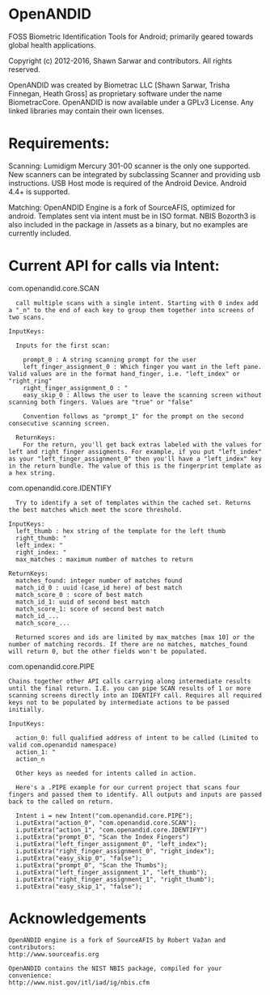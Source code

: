 # OpenANDID

FOSS Biometric Identification Tools for Android; primarily geared towards global health applications.

Copyright (c) 2012-2016, Shawn Sarwar and contributors. All rights reserved.

OpenANDID was created by Biometrac LLC [Shawn Sarwar, Trisha Finnegan, Heath Gross] as proprietary software under the name BiometracCore.
OpenANDID is now available under a GPLv3 License. Any linked libraries may contain their own licenses.

# Requirements:

  Scanning:
    Lumidigm Mercury 301-00 scanner is the only one supported. New scanners can be integrated by subclassing Scanner and providing usb instructions. USB Host mode is required of the Android Device. Android 4.4+ is supported.
  
  Matching:
    OpenANDID Engine is a fork of SourceAFIS, optimized for android. Templates sent via intent must be in ISO format.
    NBIS Bozorth3 is also included in the package in /assets as a binary, but no examples are currently included.


# Current API for calls via Intent:
  
  com.openandid.core.SCAN
  
      call multiple scans with a single intent. Starting with 0 index add a "_n" to the end of each key to group them together into screens of two scans.
    
    InputKeys:
    
      Inputs for the first scan:
      
        prompt_0 : A string scanning prompt for the user
        left_finger_assignment_0 : Which finger you want in the left pane. Valid values are in the format hand_finger, i.e. "left_index" or "right_ring"
        right_finger_assignment_0 : "
        easy_skip_0 : Allows the user to leave the scanning screen without scanning both fingers. Values are "true" or "false"
        
        Convention follows as "prompt_1" for the prompt on the second consecutive scanning screen.
      
      ReturnKeys:
        For the return, you'll get back extras labeled with the values for left and right finger assigments. For example, if you put "left_index" as your "left_finger_assignment_0" then you'll have a "left_index" key in the return bundle. The value of this is the fingerprint template as a hex string.


  com.openandid.core.IDENTIFY

      Try to identify a set of templates within the cached set. Returns the best matches which meet the score threshold.
    
    InputKeys:
      left_thumb : hex string of the template for the left thumb
      right_thumb: "
      left_index: "
      right_index: "
      max_matches : maximum number of matches to return 
    
    ReturnKeys:
      matches_found: integer number of matches found
      match_id_0 : uuid (case_id here) of best match
      match_score_0 : score of best match
      match_id_1: uuid of second best match
      match_score_1: score of second best match
      match_id_...
      match_score_...
      
      Returned scores and ids are limited by max_matches [max 10] or the number of matching records. If there are no matches, matches_found will return 0, but the other fields won't be populated.


  com.openandid.core.PIPE

    Chains together other API calls carrying along intermediate results until the final return. I.E. you can pipe SCAN results of 1 or more scanning screens directly into an IDENTIFY call. Requires all required keys not to be populated by intermediate actions to be passed initially.
  
    InputKeys:
    
      action_0: full qualified address of intent to be called (Limited to valid com.openandid namespace)
      action_1: "
      action_n
      
      Other keys as needed for intents called in action.
      
      Here's a .PIPE example for our current project that scans four fingers and passed them to identify. All outputs and inputs are passed back to the called on return.
      
      Intent i = new Intent("com.openandid.core.PIPE");
      i.putExtra("action_0", "com.openandid.core.SCAN");
      i.putExtra("action_1", "com.openandid.core.IDENTIFY")
      i.putExtra("prompt_0", "Scan the Index Fingers")
      i.putExtra("left_finger_assignment_0", "left_index");
      i.putExtra("right_finger_assignment_0", "right_index");
      i.putExtra("easy_skip_0", "false");
      i.putExtra("prompt_0", "Scan the Thumbs");
      i.putExtra("left_finger_assignment_1", "left_thumb");
      i.putExtra("right_finger_assignment_1", "right_thumb");
      i.putExtra("easy_skip_1", "false");

# Acknowledgements
    OpenANDID engine is a fork of SourceAFIS by Robert Važan and contributors:
    http://www.sourceafis.org
    
    OpenANDID contains the NIST NBIS package, compiled for your convenience:
    http://www.nist.gov/itl/iad/ig/nbis.cfm


